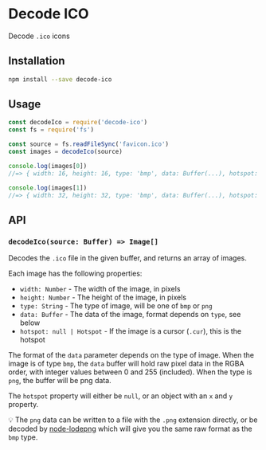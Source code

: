 # Decode ICO

Decode `.ico` icons

## Installation

```sh
npm install --save decode-ico
```

## Usage

```js
const decodeIco = require('decode-ico')
const fs = require('fs')

const source = fs.readFileSync('favicon.ico')
const images = decodeIco(source)

console.log(images[0])
//=> { width: 16, height: 16, type: 'bmp', data: Buffer(...), hotspot: null }

console.log(images[1])
//=> { width: 32, height: 32, type: 'bmp', data: Buffer(...), hotspot: null }
```

## API

### `decodeIco(source: Buffer) => Image[]`

Decodes the `.ico` file in the given buffer, and returns an array of images.

Each image has the following properties:

- `width: Number` - The width of the image, in pixels
- `height: Number` - The height of the image, in pixels
- `type: String` - The type of image, will be one of `bmp` or `png`
- `data: Buffer` - The data of the image, format depends on `type`, see below
- `hotspot: null | Hotspot` - If the image is a cursor (`.cur`), this is the hotspot

The format of the `data` parameter depends on the type of image. When the image is of type `bmp`, the `data` buffer will hold raw pixel data in the RGBA order, with integer values between 0 and 255 (included). When the type is `png`, the buffer will be png data.

The `hotspot` property will either be `null`, or an object with an `x` and `y` property.

💡 The `png` data can be written to a file with the `.png` extension directly, or be decoded by [node-lodepng](https://github.com/LinusU/node-lodepng) which will give you the same raw format as the `bmp` type.
